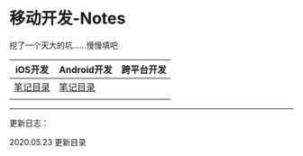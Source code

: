 # 移动开发-Notes
挖了一个天大的坑……慢慢填吧



| iOS开发                                                      | Android开发                                                  | 跨平台开发 |
| ------------------------------------------------------------ | ------------------------------------------------------------ | ---------- |
| [笔记目录](<https://github.com/szupzj18/Mobile-development-Notes/blob/master/iOS/iOS-Notes.md>) | [笔记目录](<https://github.com/szupzj18/Mobile-development-Notes/blob/master/Android/Android-Notes.md>) |            |
|                                                              |                                                              |            |

---------------------------------

更新日志：

2020.05.23 更新目录